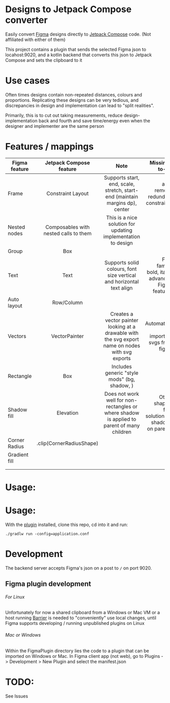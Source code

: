 # Designs to Jetpack Compose converter 
Easily convert [Figma](https://www.figma.com/) designs directly to [Jetpack Compose](https://developer.android.com/jetpack/compose) code. (Not affiliated with either of them)

This project contains a plugin that sends the selected Figma json to locahost:9020, and a kotlin backend that converts this json
to Jetpack Compose and sets the clipboard to it 

# Use cases

Often times designs contain non-repeated distances, colours and proportions. Replicating these designs can be very tedious, and discrepancies in design and implementation can lead to "split realities".

Primarily, this is to cut out taking measurements, reduce design-implementation back and fourth and save time/energy even when the designer and implementer are the same person

# Features / mappings 


| Figma feature   |      Jetpack Compose feature      |  Note | Missing / to-do
|----------|:-------------:|:------:|------:|
| Frame | Constraint Layout | Supports start, end, scale, stretch, start-end (maintain margins dp), center | auto remove redundant constraints
| Nested nodes | Composables with nested calls to them  | This is a nice solution for updating implementation to design|
| Group |    Box   |   |
| Text        | Text |    Supports solid colours, font size vertical and horizontal text align | Font family, bold, italic, advanced Figma features
| Auto layout |  Row/Column |    |
| Vectors | VectorPainter  |  Creates a vector painter looking at a drawable with the svg export name on nodes with svg exports   | Automation for importing svgs from figma
| Rectangle | Box  |  Includes generic "style mods" (bg, shadow, )  |
| Shadow fill |  Elevation  |  Does not work well for non-rectangles or where shadow is applied to parent of many children | Other shapes, find solution for shadows on parents
| Corner Radius |  .clip(CornerRadiusShape) | |
| Gradient fill |   | |
|  |   | |
|  |   | |

# Usage:


# Usage:
With the [plugin](todo:) installed, clone this repo, cd into it and run:

`./gradlw run -config=application.conf`

# Development

The backend server accepts Figma's json on a post to `/` on port 9020.

## Figma plugin development
###### For Linux

 Unfortunately for now a shared clipboard from a Windows or Mac VM or a host running [Barrier](https://github.com/debauchee/barrier) is needed to "conveniently" use local changes,
 until Figma supports developing / running unpublished plugins on Linux 

###### Mac or Windows
Within the FigmaPlugin directory lies the code to a plugin that can be imported on Windows or Mac. In Figma client app (not web), go to
Plugins -> Development > New Plugin and select the manifest.json

# TODO:
See Issues

